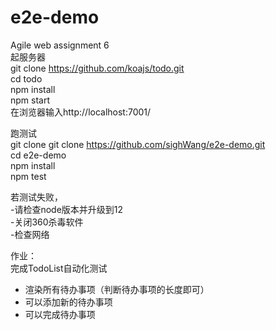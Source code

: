 # e2e-demo
Agile web assignment 6  
起服务器  
git clone https://github.com/koajs/todo.git  
cd todo  
npm install  
npm start  
在浏览器输入http://localhost:7001/  

跑测试  
git clone git clone https://github.com/sighWang/e2e-demo.git  
cd e2e-demo  
npm install  
npm test  

若测试失败，  
-请检查node版本并升级到12  
-关闭360杀毒软件  
-检查网络  
  
作业：  
完成TodoList自动化测试  
- 渲染所有待办事项（判断待办事项的长度即可）  
- 可以添加新的待办事项  
- 可以完成待办事项  
